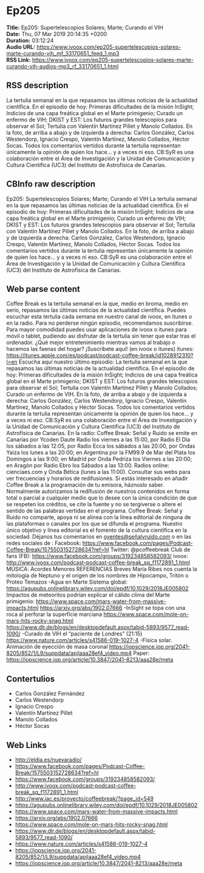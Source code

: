 # Ep205  
**Title:** Ep205: Supertelescopios Solares; Marte; Curando el VIH  
**Date:** Thu, 07 Mar 2019 20:14:35 +0200  
**Duration:** 03:12:24  
**Audio URL:** https://www.ivoox.com/ep205-supertelescopios-solares-marte-curando-vih_mf_33170651_feed_1.mp3  
**RSS Link:** https://www.ivoox.com/ep205-supertelescopios-solares-marte-curando-vih-audios-mp3_rf_33170651_1.html  

## RSS description
La tertulia semanal en la que repasamos las últimas noticias de la actualidad científica. En el episodio de hoy: Primeras dificultades de la misión InSight; Indicios de una capa freática global en el Marte primigenio; Curado un enfermo de VIH; DKIST y EST: Los futuros grandes telescopios para observar el Sol; Tertulia con Valentín Martínez Pillet y Manolo Collados. En la foto, de arriba a abajo y de izquierda a derecha: Carlos González, Carlos Westendorp, Ignacio Crespo, Valentín Martínez, Manolo Collados, Héctor Socas. Todos los comentarios vertidos durante la tertulia representan únicamente la opinión de quien los hace… y a veces ni eso. CB:SyR es una colaboración entre el Área de Investigación y la Unidad de Comunicación y Cultura Científica (UC3) del Instituto de Astrofísica de Canarias.

## CBInfo raw description
Ep205: Supertelescopios Solares; Marte; Curando el VIH
La tertulia semanal en la que repasamos las últimas noticias de la actualidad científica. En el episodio de hoy: Primeras dificultades de la misión InSight; Indicios de una capa freática global en el Marte primigenio; Curado un enfermo de VIH; DKIST y EST: Los futuros grandes telescopios para observar el Sol; Tertulia con Valentín Martínez Pillet y Manolo Collados. En la foto, de arriba a abajo y de izquierda a derecha: Carlos González, Carlos Westendorp, Ignacio Crespo, Valentín Martínez, Manolo Collados, Héctor Socas. Todos los comentarios vertidos durante la tertulia representan únicamente la opinión de quien los hace… y a veces ni eso. CB:SyR es una colaboración entre el Área de Investigación y la Unidad de Comunicación y Cultura Científica (UC3) del Instituto de Astrofísica de Canarias.


## Web parse content
Coffee Break es la tertulia semanal en la que, medio en broma, medio en serio, repasamos las últimas noticias de la actualidad científica. Puedes escuchar esta tertulia cada semana en nuestro canal de ivoox, en itunes o en la radio. Para no perderse ningún episodio, recomendamos suscribirse. Para mayor comodidad puedes usar aplicaciones de ivoox o itunes para móvil o tablet, pudiendo así disfrutar de la tertulia sin tener que estar tras el ordenador. ¿Qué mejor entretenimiento mientras vamos al trabajo o hacemos las faenas del hogar? ¡Suscríbete aquí! (en ivoox o itunes) itunes: https://itunes.apple.com/es/podcast/podcast-coffee-break/id1028912310?l=en Escucha aquí nuestro último episodio: La tertulia semanal en la que repasamos las últimas noticias de la actualidad científica. En el episodio de hoy: Primeras dificultades de la misión InSight; Indicios de una capa freática global en el Marte primigenio; DKIST y EST: Los futuros grandes telescopios para observar el Sol; Tertulia con Valentín Martínez Pillet y Manolo Collados; Curado un enfermo de VIH. En la foto, de arriba a abajo y de izquierda a derecha: Carlos González, Carlos Westendorp, Ignacio Crespo, Valentín Martínez, Manolo Collados y Héctor Socas. Todos los comentarios vertidos durante la tertulia representan únicamente la opinión de quien los hace… y a veces ni eso. CB:SyR es una colaboración entre el Área de Investigación y la Unidad de Comunicación y Cultura Científica (UC3) del Instituto de Astrofísica de Canarias. En la radio: Coffee Break: Señal y Ruido se emite en Canarias por Ycoden Daute Radio los viernes a las 15:00, por Radio El Día los sábados a las 12:05, por Radio Ecca los sábados a las 20:00, por Ondas Yaiza los lunes a las 20:00; en Argentina por la FM99.9 de Mar del Plata los Domingos a las 9:00; en Madrid por Onda Pedriza los Viernes a las 20:00; en Aragón por Radio Ebro los Sábados a las 13:00. Radios online: cienciaes.com y Onda Bética (lunes a las 11:00). Consultar sus webs para ver frecuencias y horarios de redifusiones. Si estás interesado en añadir Coffee Break a la programación de tu emisora, háznoslo saber. Normalmente autorizamos la redifusión de nuestros contenidos en forma total o parcial a cualquier medio que lo desee con la única condición de que se respeten los créditos, se cite la fuente y no se tergiverse o altere el sentido de las palabras vertidas en el programa. Coffee Break: Señal y Ruido no comparte, apoya ni se alinea con la línea editorial de ninguna de las plataformas o canales por los que se difunda el programa. Nuestro único objetivo y línea editorial es el fomento de la cultura científica en la sociedad. Déjanos tus comentarios en oyentes@señalyruido.com o en las redes sociales de : Facebook: https://www.facebook.com/pages/Podcast-Coffee-Break/1575503152728634?ref=hl Twitter: @pcoffeebreak Club de fans (FB): https://www.facebook.com/groups/319234858582093/ ivoox: http://www.ivoox.com/podcast-podcast-coffee-break_sq_f1172891_1.html MÚSICA: Acordes Menores REFERENCIAS Breves María Ribes nos cuenta la mitología de Neptuno y el origen de los nombres de Hipocampo, Tritón o Proteo Temazos -Agua en Marte Sistema global: https://agupubs.onlinelibrary.wiley.com/doi/epdf/10.1029/2018JE005802 Impactos de meteoritos podrían explicar el cálido clima del Marte primigenio: https://www.space.com/mars-water-from-massive-impacts.html https://arxiv.org/abs/1902.07666 -InSight se topa con una roca al perforar la superficie marciana https://www.space.com/mole-on-mars-hits-rocky-snag.html https://www.dlr.de/blogs/en/desktopdefault.aspx/tabid-5893/9577_read-1090/ -Curado de VIH el “paciente de Londres” (21:15) https://www.nature.com/articles/s41586-019-1027-4 -Física solar. Animación de eyección de masa coronal https://iopscience.iop.org/2041-8205/852/1/L9/suppdata/apjlaaa28ef4_video.mp4 Paper: https://iopscience.iop.org/article/10.3847/2041-8213/aaa28e/meta

## Contertulios
- Carlos González Fernández
- Carlos Westendorp
- Ignacio Crespo
- Valentín Martínez Pillet
- Manolo Collados
- Héctor Socas
## Web Links
- http://eldia.es/nuevaradio/
- https://www.facebook.com/pages/Podcast-Coffee-Break/1575503152728634?ref=hl
- https://www.facebook.com/groups/319234858582093/
- http://www.ivoox.com/podcast-podcast-coffee-break_sq_f1172891_1.html
- http://www.iac.es/proyecto/coffeebreak/?page_id=549
- https://agupubs.onlinelibrary.wiley.com/doi/epdf/10.1029/2018JE005802
- https://www.space.com/mars-water-from-massive-impacts.html
- https://arxiv.org/abs/1902.07666
- https://www.space.com/mole-on-mars-hits-rocky-snag.html
- https://www.dlr.de/blogs/en/desktopdefault.aspx/tabid-5893/9577_read-1090/
- https://www.nature.com/articles/s41586-019-1027-4
- https://iopscience.iop.org/2041-8205/852/1/L9/suppdata/apjlaaa28ef4_video.mp4
- https://iopscience.iop.org/article/10.3847/2041-8213/aaa28e/meta